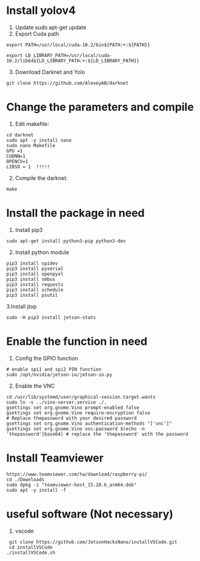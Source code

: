 # Install yolov4

1. Update sudo apt-get update
2. Export Cuda path

```shell
export PATH=/usr/local/cuda-10.2/bin${PATH:+:${PATH}}
```

```shell
export LD_LIBRARY_PATH=/usr/local/cuda-10.2/lib64${LD_LIBRARY_PATH:+:${LD_LIBRARY_PATH}}
```

3. Download Darknet and Yolo

```shell
git clone https://github.com/AlexeyAB/darknet
```

# Change the parameters and compile

1. Edit makefile:

```shell
cd darknet
sudo apt -y install nano
sudo nano Makefile
GPU =1
CUDNN=1
OPENCV=1
LIBSO = 1  !!!!!
```

2. Compile the darknet:

```shell
make
```

# Install the package in need

1. Install pip3

```shell
sudo apt-get install python3-pip python3-dev
```

2. Install python module

```shell
pip3 install spidev
pip3 install pyserial
pip3 install openpyxl
pip3 install smbus 
pip3 install requests
pip3 install schedule
pip3 install psutil
```

3.Install jtop

```shell
sudo -H pip3 install jetson-stats
```

# Enable the function in need

1. Config the GPIO function

```shell
# enable spi1 and spi2 PIN function
sudo /opt/nvidia/jetson-io/jetson-io.py
```

2. Enable the VNC

```shell
cd /usr/lib/systemd/user/graphical-session.target.wants
sudo ln -s ../vino-server.service ./.
gsettings set org.gnome.Vino prompt-enabled false
gsettings set org.gnome.Vino require-encryption false
# Replace thepassword with your desired password
gsettings set org.gnome.Vino authentication-methods "['vnc']"
gsettings set org.gnome.Vino vnc-password $(echo -n 'thepassword'|base64) # replace the 'thepassword' with the password
```

# Install Teamviewer

```shell
https://www.teamviewer.com/tw/download/raspberry-pi/
cd ./Downloads
sudo dpkg -i "teamviewer-host_15.28.6_arm64.deb"
sudo apt -y install -f
```

# useful software (Not necessary)

1. vscode

```shell
 git clone https://github.com/JetsonHacksNano/installVSCode.git
 cd installVSCode
./installVSCode.sh
```

